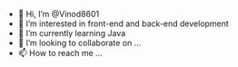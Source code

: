 - 👋 Hi, I’m @Vinod8601
- 👀 I’m interested in front-end and back-end development 
- 🌱 I’m currently learning Java
- 💞️ I’m looking to collaborate on ...
- 📫 How to reach me ...

<!---
Vinod8601/Vinod8601 is a ✨ special ✨ repository because its `README.md` (this file) appears on your GitHub profile.
You can click the Preview link to take a look at your changes.
--->
